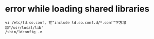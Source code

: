 # error while loading shared libraries
```
vi /etc/ld.so.conf, 在"include ld.so.conf.d/*.conf"下方增加"/usr/local/lib"
/sbin/ldconfig -v
```
